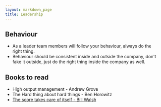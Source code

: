 ```yaml
---
layout: markdown_page
title: Leadership
---
```

## Behaviour

- As a leader team members will follow your behaviour, always do the right thing.
- Behaviour should be consistent inside and outside the company, don't fake it outside, just do the right thing inside the company as well.

## Books to read

- High output management - Andrew Grove
- The Hard thing about hard things - Ben Horowitz
- [The score takes care of itself - Bill Walsh](http://coachjacksonspages.com/The%20Score%20Takes%20Care.pdf)
